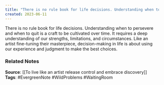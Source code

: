 ```yaml
---
title: "There is no rule book for life decisions. Understanding when to persevere and when to quit is a craft to be cultivated over time"
created: 2023-06-11
---
```


There is no rule book for life decisions. Understanding when to persevere and when to quit is a craft to be cultivated over time. It requires a deep understanding of our strengths, limitations, and circumstances. Like an artist fine-tuning their masterpiece, decision-making in life is about using our experience and judgment to make the best choices.

### Related Notes
**Source**: [[To live like an artist release control and embrace discovery]]
**Tags**: #EvergreenNote #WildProblems #WaitingRoom 

